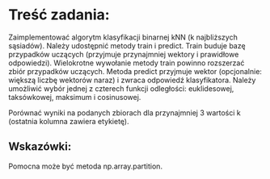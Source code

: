 # Treść zadania:

Zaimplementować algorytm klasyfikacji binarnej kNN (k najbliższych sąsiadów).
Należy udostępnić metody train i predict.
Train buduje bazę przypadków uczących (przyjmuje przynajmniej wektory i prawidłowe odpowiedzi). Wielokrotne wywołanie metody train powinno rozszerzać zbiór przypadków uczących.
Metoda predict przyjmuje wektor (opcjonalnie: większą liczbę wektorów naraz) i zwraca odpowiedź klasyfikatora.
Należy umożliwić wybór jednej z czterech funkcji odległości: euklidesowej, taksówkowej, maksimum i cosinusowej.

Porównać wyniki na podanych zbiorach dla przynajmniej 3 wartości k (ostatnia kolumna zawiera etykietę).

## Wskazówki:
Pomocna może być metoda np.array.partition.

